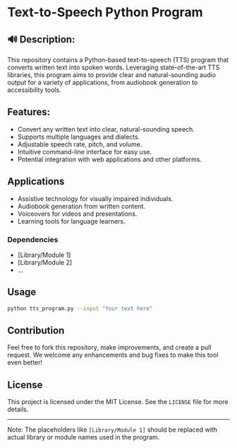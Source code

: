 # Text-to-Speech Python Program

## 🔊 **Description**:

This repository contains a Python-based text-to-speech (TTS) program that converts written text into spoken words. Leveraging state-of-the-art TTS libraries, this program aims to provide clear and natural-sounding audio output for a variety of applications, from audiobook generation to accessibility tools.

## **Features**:

- Convert any written text into clear, natural-sounding speech.
- Supports multiple languages and dialects.
- Adjustable speech rate, pitch, and volume.
- Intuitive command-line interface for easy use.
- Potential integration with web applications and other platforms.

## **Applications**

- Assistive technology for visually impaired individuals.
- Audiobook generation from written content.
- Voiceovers for videos and presentations.
- Learning tools for language learners.

### **Dependencies**

- [Library/Module 1]
- [Library/Module 2]
- ...

## **Usage**

```bash
python tts_program.py --input "Your text here"
```

## **Contribution**

Feel free to fork this repository, make improvements, and create a pull request. We welcome any enhancements and bug fixes to make this tool even better!

## **License**

This project is licensed under the MIT License. See the `LICENSE` file for more details.

---

Note: The placeholders like `[Library/Module 1]` should be replaced with actual library or module names used in the program.

